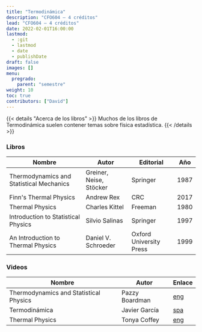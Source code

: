 ```yaml
---
title: "Termodinámica"
description: "CFO604 — 4 créditos"
lead: "CFO604 — 4 créditos"
date: 2022-02-01T16:00:00
lastmod:
  - :git
  - lastmod
  - date
  - publishDate
draft: false
images: []
menu:
  pregrado:
    parent: "semestre"
weight: 10
toc: true
contributors: ["David"]
---
```


{{< details "Acerca de los libros" >}}
Muchos de los libros de Termodinámica suelen contener temas sobre física estadística.
{{< /details >}}

### Libros

|Nombre|Autor|Editorial|Año|
|------|-----|---------|---|
|Thermodynamics and Statistical Mechanics|Greiner, Neise, Stöcker|Springer|1987|
|Finn's Thermal Physics|Andrew Rex|CRC|2017|
|Thermal Physics|Charles Kittel|Freeman|1980|
|Introduction to Statistical Physics|Silvio Salinas|Springer|1997|
|An Introduction to Thermal Physics|Daniel V. Schroeder|Oxford University Press|1999|

### Videos

|Nombre|Autor|Enlace|
|------|-----|------|
|Thermodynamics and Statistical Physics|Pazzy Boardman|[eng](https://www.youtube.com/playlist?list=PLVjZPwRzdu40ZWkRxvwjan9ZyIbVexzOK)
|Termodinámica|Javier García|[spa](https://www.youtube.com/playlist?list=PLAnA8FVrBl8CKOC5CCPSLWAE887RAKnTV)|
|Thermal Physics|Tonya Coffey|[eng](https://www.youtube.com/playlist?list=PLm2F3BtpcrEguyXo7mWlF47-YFB3vBvbY)|
